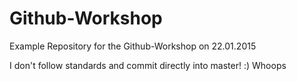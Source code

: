 # Github-Workshop
Example Repository for the Github-Workshop on 22.01.2015

I don't follow standards and commit directly into master! :)
Whoops
